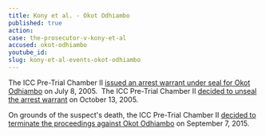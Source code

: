 ```yaml
---
title: Kony et al. - Okot Odhiambo
published: true
action:
case: the-prosecutor-v-kony-et-al
accused: okot-odhiambo
youtube_id:
slug: kony-et-al-events-okot-odhiambo
---
```



The ICC Pre-Trial Chamber II [issued an arrest warrant under seal for Okot Odhiambo](https://www.icc-cpi.int/Pages/record.aspx?docNo=ICC-02/04-01/05-56)&nbsp;on July 8, 2005.&nbsp; The ICC Pre-Trial Chamber II [decided to unseal the arrest warrant](https://www.icc-cpi.int/Pages/record.aspx?docNo=ICC-02/04-01/15-34)&nbsp;on October 13, 2005.&nbsp;

On grounds of the suspect's death, the ICC Pre-Trial Chamber II&nbsp;[decided to terminate the proceedings against Okot Odhiambo](https://www.icc-cpi.int/Pages/record.aspx?docNo=ICC-02/04-01/05-431&amp;ln=en)&nbsp;on September 7, 2015.